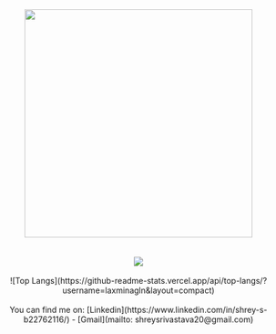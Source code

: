 <div align="center">
<img src="https://i.imgur.com/8MupZHY.gif" width="400px" />
<br>
<br>
<br>
<img src="https://github-readme-stats.vercel.app/api?username=shrey2506&show_icons=true" />
<br>
<br>
![Top Langs](https://github-readme-stats.vercel.app/api/top-langs/?username=laxminagln&layout=compact)
<br>
<br>
You can find me on:
[Linkedin](https://www.linkedin.com/in/shrey-s-b22762116/) - [Gmail](mailto: shreysrivastava20@gmail.com)

</div>
